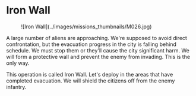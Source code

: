 # Iron Wall

<figure markdown>
![Iron Wall](../images/missions_thumbnails/M026.jpg)
</figure>

A large number of aliens are approaching. We're supposed to avoid direct confrontation, but the evacuation progress in the city is falling behind schedule. We must stop them or they'll cause the city significant harm.
We will form a protective wall and prevent the enemy from invading. This is the only way.

This operation is called Iron Wall.
Let's deploy in the areas that have completed evacuation. We will shield the citizens off from the enemy infantry.

